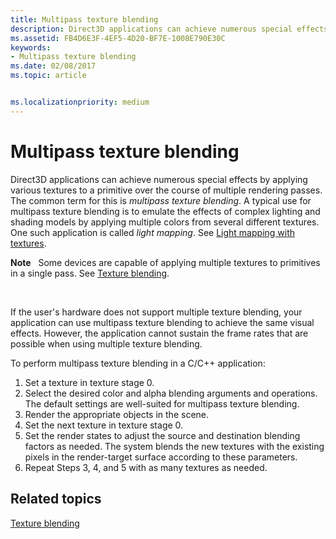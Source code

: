 ```yaml
---
title: Multipass texture blending
description: Direct3D applications can achieve numerous special effects by applying various textures to a primitive over the course of multiple rendering passes.
ms.assetid: FB4D6E3F-4EF5-4D20-BF7E-1008E790E30C
keywords:
- Multipass texture blending
ms.date: 02/08/2017
ms.topic: article


ms.localizationpriority: medium
---
```

# Multipass texture blending


Direct3D applications can achieve numerous special effects by applying various textures to a primitive over the course of multiple rendering passes. The common term for this is *multipass texture blending*. A typical use for multipass texture blending is to emulate the effects of complex lighting and shading models by applying multiple colors from several different textures. One such application is called *light mapping*. See [Light mapping with textures](light-mapping-with-textures.md).

**Note**   Some devices are capable of applying multiple textures to primitives in a single pass. See [Texture blending](texture-blending.md).

 

If the user's hardware does not support multiple texture blending, your application can use multipass texture blending to achieve the same visual effects. However, the application cannot sustain the frame rates that are possible when using multiple texture blending.

To perform multipass texture blending in a C/C++ application:

1.  Set a texture in texture stage 0.
2.  Select the desired color and alpha blending arguments and operations. The default settings are well-suited for multipass texture blending.
3.  Render the appropriate objects in the scene.
4.  Set the next texture in texture stage 0.
5.  Set the render states to adjust the source and destination blending factors as needed. The system blends the new textures with the existing pixels in the render-target surface according to these parameters.
6.  Repeat Steps 3, 4, and 5 with as many textures as needed.

## <span id="related-topics"></span>Related topics


[Texture blending](texture-blending.md)

 

 





